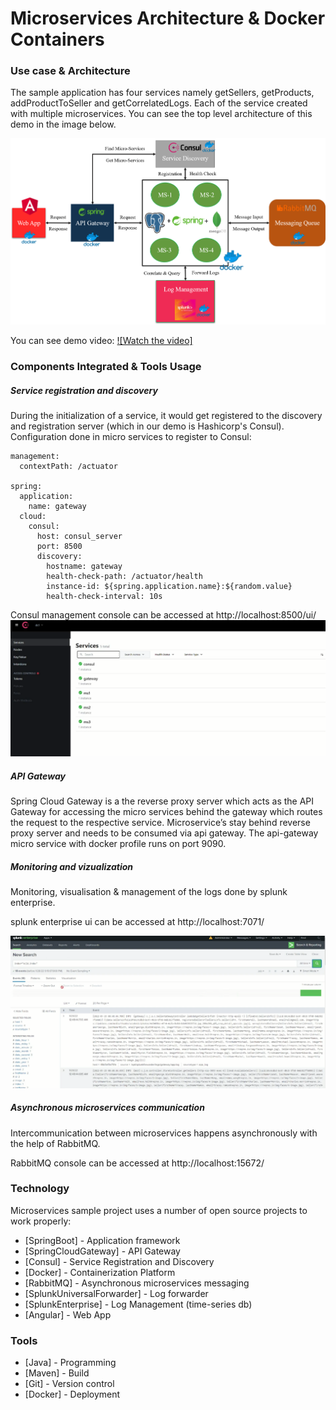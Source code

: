 # Microservices Architecture & Docker Containers


### Use case & Architecture

The sample application has four services namely getSellers, getProducts, addProductToSeller and getCorrelatedLogs. Each of the service created with multiple microservices. You can see the top level architecture of this demo in the image below.

![alt tag](https://github.com/gymofjava/microservice_architecture/blob/main/microservice_demo.png?raw=true)

You can see demo video:
[![Watch the video]](https://github.com/gymofjava/microservice_architecture/blob/main/demo_video.mp4)


### Components Integrated & Tools Usage   
##### Service registration and discovery

During the initialization of a service, it would get registered to the discovery and registration server (which in our demo is Hashicorp's Consul).
Configuration done in micro services to register to Consul:   
```
management:
  contextPath: /actuator

spring:
  application:
    name: gateway
  cloud:
    consul:
      host: consul_server
      port: 8500
      discovery:
        hostname: gateway
        health-check-path: /actuator/health
        instance-id: ${spring.application.name}:${random.value}
        health-check-interval: 10s
```
Consul management console can be accessed at http://localhost:8500/ui/ 
![alt tag](https://github.com/gymofjava/microservice_architecture/blob/main/consul.png?raw=true)

##### API Gateway
   
Spring Cloud Gateway is a the reverse proxy server which acts as the API Gateway for accessing the micro services behind the gateway which routes the request to the respective service. Microservice’s stay behind reverse proxy server and needs to be consumed via api gateway. The api-gateway micro service with docker profile runs on port 9090.

 
##### Monitoring and vizualization

Monitoring, visualisation & management of the logs done by splunk enterprise.   

splunk enterprise ui can be accessed at http://localhost:7071/   

![alt tag](https://github.com/gymofjava/microservice_architecture/blob/main/splunk.png?raw=true)

##### Asynchronous microservices communication  

Intercommunication between microservices happens asynchronously with the help of RabbitMQ.

RabbitMQ console can be accessed at http://localhost:15672/

### Technology

Microservices sample project uses a number of open source projects to work properly:

* [SpringBoot] - Application framework
* [SpringCloudGateway] - API Gateway 
* [Consul] - Service Registration and Discovery
* [Docker] - Containerization Platform
* [RabbitMQ] - Asynchronous microservices messaging
* [SplunkUniversalForwarder] - Log forwarder
* [SplunkEnterprise] - Log Management (time-series db)
* [Angular] - Web App

### Tools

* [Java] - Programming
* [Maven] - Build
* [Git] - Version control
* [Docker] - Deployment
